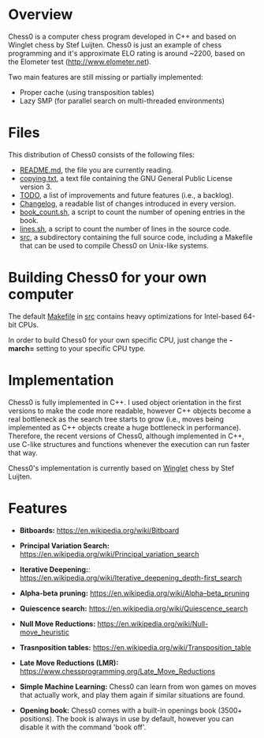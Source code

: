 # Overview
Chess0 is a computer chess program developed in C++ and based on Winglet chess
by Stef Luijten. Chess0 is just an example of chess programming and it's
approximate ELO rating is around ~2200, based on the Elometer test (http://www.elometer.net).

Two main features are still missing or partially implemented:
- Proper cache (using transposition tables)
- Lazy SMP (for parallel search on multi-threaded environments)


# Files
This distribution of Chess0 consists of the following files:
- [README.md](https://github.com/mkd/chess0/blob/master/README.md), the file you are currently reading.
- [copying.txt](https://github.com/mkd/chess0/blob/master/copying.txt), a text file containing the GNU General Public License version 3.
- [TODO](https://github.com/mkd/chess0/blob/master/TODO), a list of improvements and future features (i.e., a backlog).
- [Changelog](https://github.com/mkd/chess0/blob/master/Changelog), a readable list of changes introduced in every version.
- [book_count.sh](https://github.com/mkd/chess0/blob/master/book_count.sh), a script to count the number of opening entries in the book.
- [lines.sh](https://github.com/mkd/chess0/blob/master/lines.sh), a script to count the number of lines in the source code.
- [src](https://github.com/mkd/chess0/blob/master/src), a subdirectory containing the full source code, including a Makefile that can be used to compile Chess0 on Unix-like systems.



# Building Chess0 for your own computer
The default [Makefile](https://github.com/mkd/chess0/blob/master/src/Makefile) in [src](https://github.com/mkd/chess0/blob/master/src)
contains heavy optimizations for Intel-based 64-bit CPUs.

In order to build Chess0 for your own specific CPU, just change the **-march=** setting to your specific CPU type.



# Implementation
Chess0 is fully implemented in C++. I used object orientation in the first
versions to make the code more readable, however C++ objects become a real
bottleneck as the search tree starts to grow (i.e., moves being implemented as
C++ objects create a huge bottleneck in performance). Therefore, the recent
versions of Chess0, although implemented in C++, use C-like structures and
functions whenever the execution can run faster that way.

Chess0's implementation is currently based on
[Winglet](http://aghaznawi.comuf.com/computer%20chess/winglet/) chess by Stef Luijten.



# Features
- **Bitboards:** 
  https://en.wikipedia.org/wiki/Bitboard

- **Principal Variation Search:** 
  https://en.wikipedia.org/wiki/Principal_variation_search

- **Iterative Deepening:**:
  https://en.wikipedia.org/wiki/Iterative_deepening_depth-first_search

- **Alpha-beta pruning:**
  https://en.wikipedia.org/wiki/Alpha–beta_pruning
 
- **Quiescence search:**
  https://en.wikipedia.org/wiki/Quiescence_search

- **Null Move Reductions:** 
  https://en.wikipedia.org/wiki/Null-move_heuristic

- **Trasnposition tables:** 
  https://en.wikipedia.org/wiki/Transposition_table

- **Late Move Reductions (LMR):** 
  https://www.chessprogramming.org/Late_Move_Reductions

- **Simple Machine Learning:** Chess0 can learn from won games on moves that
  actually work, and play them again if similar situations are found.

- **Opening book:** Chess0 comes with a built-in openings book (3500+
  positions). The book is always in use by default, however you can disable
  it with the command 'book off'.
